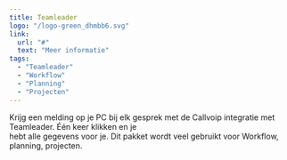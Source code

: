 ```yaml
---
title: Teamleader
logo: "/logo-green_dhmbb6.svg"
link:
  url: "#"
  text: "Meer informatie"
tags:
  - "Teamleader"
  - "Workflow"
  - "Planning"
  - "Projecten"
---
```

Krijg een melding op je PC bij elk gesprek met de Callvoip integratie met Teamleader. Één keer klikken en je<br>
hebt alle gegevens voor je. Dit pakket wordt veel gebruikt voor Workflow, planning, projecten.
